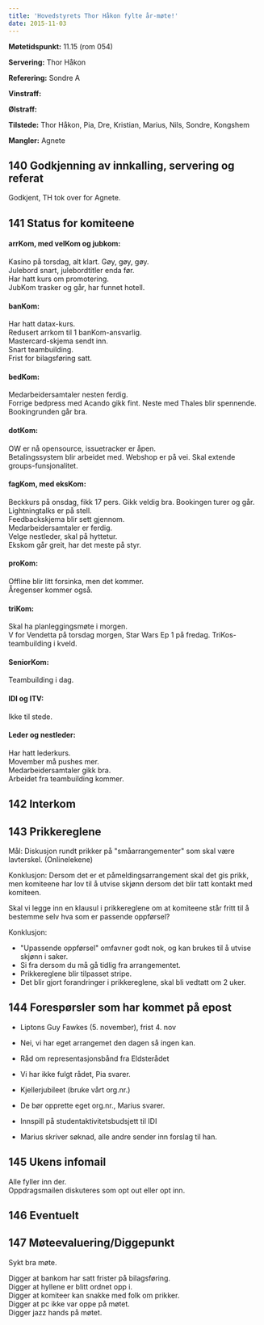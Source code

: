 ```yaml
---
title: 'Hovedstyrets Thor Håkon fylte år-møte!'
date: 2015-11-03
---
```


**Møtetidspunkt:** 11.15 (rom 054)

**Servering:** Thor Håkon

**Referering:** Sondre A

**Vinstraff:** 

**Ølstraff:** 

**Tilstede:** Thor Håkon, Pia, Dre, Kristian, Marius, Nils, Sondre, Kongshem
 
**Mangler:** Agnete

## 140 Godkjenning av innkalling, servering og referat

Godkjent, TH tok over for Agnete.

## 141 Status for komiteene

#### arrKom, med velKom og jubkom: 

Kasino på torsdag, alt klart. Gøy, gøy, gøy.    
Julebord snart, julebordtitler enda før.    
Har hatt kurs om promotering.    
JubKom trasker og går, har funnet hotell.    

#### banKom:  

Har hatt datax-kurs.    
Redusert arrkom til 1 banKom-ansvarlig.    
Mastercard-skjema sendt inn.    
Snart teambuilding.    
Frist for bilagsføring satt.    

#### bedKom: 

Medarbeidersamtaler nesten ferdig.   
Forrige bedpress med Acando gikk fint. Neste med Thales blir spennende.   
Bookingrunden går bra.

#### dotKom:

OW er nå opensource, issuetracker er åpen.    
Betalingssystem blir arbeidet med. Webshop er på vei.
Skal extende groups-funsjonalitet.    

#### fagKom, med eksKom:

Beckkurs på onsdag, fikk 17 pers. Gikk veldig bra.
Bookingen turer og går.    
Lightningtalks er på stell.    
Feedbackskjema blir sett gjennom.    
Medarbeidersamtaler er ferdig.    
Velge nestleder, skal på hyttetur.    
Ekskom går greit, har det meste på styr.

#### proKom:  

Offline blir litt forsinka, men det kommer.    
Åregenser kommer også.    

#### triKom:

Skal ha planleggingsmøte i morgen.  
V for Vendetta på torsdag morgen, Star Wars Ep 1 på fredag.
TriKos-teambuilding i kveld.

#### SeniorKom: 

Teambuilding i dag.    

#### IDI og ITV:

Ikke til stede.

#### Leder og nestleder:  

Har hatt lederkurs.    
Movember må pushes mer.    
Medarbeidersamtaler gikk bra.    
Arbeidet fra teambuilding kommer.    

## 142 Interkom

## 143 Prikkereglene

Mål: Diskusjon rundt prikker på "småarrangementer" som skal være lavterskel. (Onlinelekene)

Konklusjon: Dersom det er et påmeldingsarrangement skal det gis prikk, men komiteene har lov til å utvise skjønn dersom det blir tatt kontakt med komiteen.

Skal vi legge inn en klausul i prikkereglene om at komiteene står fritt til å bestemme selv hva som er passende oppførsel?

Konklusjon:
- "Upassende oppførsel" omfavner godt nok, og kan brukes til å utvise skjønn i saker.
- Si fra dersom du må gå tidlig fra arrangementet.
- Prikkereglene blir tilpasset stripe.
- Det blir gjort forandringer i prikkereglene, skal bli vedtatt om 2 uker.

## 144 Forespørsler som har kommet på epost

* Liptons Guy Fawkes (5. november), frist 4. nov  
- Nei, vi har eget arrangemet den dagen så ingen kan.
* Råd om representasjonsbånd fra Eldsterådet  
- Vi har ikke fulgt rådet, Pia svarer.
* Kjellerjubileet (bruke vårt org.nr.)
- De bør opprette eget org.nr., Marius svarer.
* Innspill på studentaktivitetsbudsjett til IDI  
- Marius skriver søknad, alle andre sender inn forslag til han.

## 145 Ukens infomail

Alle fyller inn der.  
Oppdragsmailen diskuteres som opt out eller opt inn.

## 146 Eventuelt

## 147 Møteevaluering/Diggepunkt

Sykt bra møte.

Digger at bankom har satt frister på bilagsføring.  
Digger at hyllene er blitt ordnet opp i.  
Digger at komiteer kan snakke med folk om prikker.  
Digger at pc ikke var oppe på møtet.  
Digger jazz hands på møtet.  
